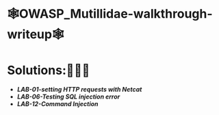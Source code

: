 # 🕸OWASP_Mutillidae-walkthrough-writeup🕸
<h1><b>Solutions:📄📝💡</b></h1>
<b><ul>
  <li><i>LAB-01-setting HTTP requests with Netcat<i></li>
  <li>LAB-06-Testing SQL injection error</li>
  <li>LAB-12-Command Injection</li>
</ul>  </b>
